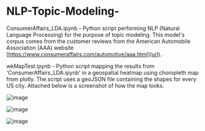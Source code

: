 # NLP-Topic-Modeling-

ConsumerAffairs_LDA.ipynb - Python script performing NLP (Natural Language Processing) for the purpose of topic modeling. This model's corpus comes from the
customer reviews from the American Automobile Association (AAA) website [https://www.consumeraffairs.com/automotive/aaa.html](url). 

wkMapTest.ipynb - Python script mapping the results from 'ConsumerAffairs_LDA.ipynb' in a geospatial heatmap using choropleth map from plotly. The script uses a geoJSON 
file containing the shapes for every US city. Attached below is a screenshot of how the map looks. 

![image](https://user-images.githubusercontent.com/76940552/189978322-b6e23c2b-d702-447e-b74b-ea026f5ffcf3.png)

![image](https://user-images.githubusercontent.com/76940552/189978952-49579232-5fdd-43ba-a801-535bf863d1e4.png)

![image](https://user-images.githubusercontent.com/76940552/189979579-a2af1232-8960-47c9-8f02-0cc5862ba468.png)






